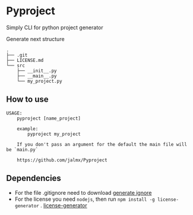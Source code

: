 # Pyproject

Simply CLI for python project generator

Generate next structure

```
.
├── .git
├── LICENSE.md
└── src
    ├── __init__.py
    ├── __main__.py
    └── my_project.py
```

## How to use

```
USAGE:
    pyproject [name_project]
    
    example:
        pyproject my_project

    If you don't pass an argument for the default the main file will be `main.py`
    
    https://github.com/jalmx/Pyproject
```

## Dependencies

- For the file .gitignore need to download [generate ignore](https://github.com/jalmx/generator_gitignore)
- For the license you need `nodejs`, then run `npm install -g license-generator` . [license-generator](https://www.npmjs.com/package/license-generator)



